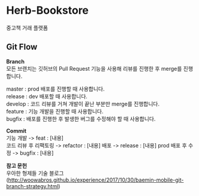 # Herb-Bookstore
중고책 거래 플랫폼

## Git Flow

**Branch**   
모든 브랜치는 깃허브의 Pull Request 기능을 사용해 리뷰를 진행한 후 merge를 진행합니다.

master : prod 배포를 진행할 때 사용합니다.   
release : dev 배포할 때 사용합니다.   
develop : 코드 리뷰를 거쳐 개발이 끝난 부분만 merge를 진행합니다.   
feature : 기능 개발을 진행할 때 사용합니다.     
bugfix : 배포를 진행한 후 발생한 버그를 수정해야 할 때 사용합니다.     

**Commit**   
기능 개발 -> feat : [내용]   
코드 리뷰 후 리팩토링 -> refactor : [내용]
배포 -> release : [내용]
prod 배포 후 수정 -> bugfix : [내용]   

**참고 문헌**   
우아한 형제들 기술 블로그(http://woowabros.github.io/experience/2017/10/30/baemin-mobile-git-branch-strategy.html)

